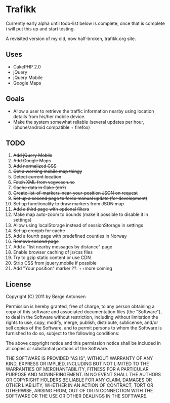 # Trafikk #

Currently early alpha until todo-list below is complete, once that
is complete i will put this up and start testing.

A revisited version of my old, now half-broken, trafikk.org site. 

## Uses ##

* CakePHP 2.0
* jQuery
* jQuery Mobile
* Google Maps

## Goals ##

* Allow a user to retrieve the traffic information nearby using location details from his/her mobile device.
* Make the system somewhat reliable (several updates per hour, iphone/android compatible + firefox)

## TODO ##

01. <del>Add jQuery Mobile</del>
02. <del>Add Google Maps</del>
03. <del>Add normalized CSS</del>
04. <del>Get a working mobile map thingy</del>
05. <del>Detect current location</del>
06. <del>Fetch XML from vegvesen.no</del>
07. <del>Cache data in Cake (db?)</del>
08. <del>Create list-of-markers-near-your-position JSON on request</del>
09. <del>Set up a second page to force manual update (for development)</del>
10. <del>Set up functionality to draw markers from JSON map</del>
11. <del>Add a third page with optional filters</del>
12. Make map auto-zoom to bounds (make it possible to disable it in settings)
13. Allow using localStorage instead of sessionStorage in settings
14. <del>Set up cronjob for cache</del>
15. Add a fourth page with predefined counties in Norway
16. <del>Remove second page</del>
17. Add a "list nearby messages by distance" page
18. Enable browser caching of js/css files
19. Try to gzip static content or use CDN
20. Strip CSS from jquery.mobile if possible
21. Add "Your position" marker
??. ++more coming

## License ##

  Copyright (C) 2011 by Børge Antonsen

  Permission is hereby granted, free of charge, to any person obtaining a copy
  of this software and associated documentation files (the "Software"), to deal
  in the Software without restriction, including without limitation the rights
  to use, copy, modify, merge, publish, distribute, sublicense, and/or sell
  copies of the Software, and to permit persons to whom the Software is
  furnished to do so, subject to the following conditions:

  The above copyright notice and this permission notice shall be included in
  all copies or substantial portions of the Software.

  THE SOFTWARE IS PROVIDED "AS IS", WITHOUT WARRANTY OF ANY KIND, EXPRESS OR
  IMPLIED, INCLUDING BUT NOT LIMITED TO THE WARRANTIES OF MERCHANTABILITY,
  FITNESS FOR A PARTICULAR PURPOSE AND NONINFRINGEMENT. IN NO EVENT SHALL THE
  AUTHORS OR COPYRIGHT HOLDERS BE LIABLE FOR ANY CLAIM, DAMAGES OR OTHER
  LIABILITY, WHETHER IN AN ACTION OF CONTRACT, TORT OR OTHERWISE, ARISING FROM,
  OUT OF OR IN CONNECTION WITH THE SOFTWARE OR THE USE OR OTHER DEALINGS IN
  THE SOFTWARE.
  
  
